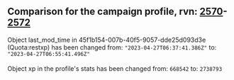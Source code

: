 ## Comparison for the campaign profile, rvn: [2570](https://github.com/PRO100KatYT/FortniteProfileRevisions/tree/main/profiles/campaign/2570%20campaign.json)-[2572](https://github.com/PRO100KatYT/FortniteProfileRevisions/tree/main/profiles/campaign/2572%20campaign.json)

Object last_mod_time in 45f1b154-007b-40f5-9057-dde25d093d3e (Quota:restxp) has been changed from: `"2023-04-27T06:37:41.386Z"` to: `"2023-04-27T06:55:41.496Z"`
<br><br>
Object xp in the profile's stats has been changed from: `668542` to: `2738793`
<br><br>
